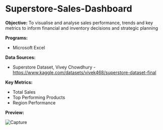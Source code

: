 # Superstore-Sales-Dashboard

<b>Objective:</b> To visualise and analyse sales performance, trends and key metrics to inform financial and inventory decisions and strategic planning

<b>Programs:</b>
- Microsoft Excel 


<b>Data Sources:</b>
- Superstore Dataset, Vivey Chowdhury - https://www.kaggle.com/datasets/vivek468/superstore-dataset-final

<b>Key Metrics:</b> 
- Total Sales
- Top Performing Products
- Region Performance

<b>Preview:</b> 

![Capture](https://github.com/womcmichael-exe/Superstore-Sales-Dashboard/assets/160300133/35198048-309f-4393-8bef-7d3761cf25de)

